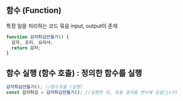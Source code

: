 ## 함수 (Function)

특정 일을 처리하는 코드 묶음
input, output이 존재

```js
function 감자튀김만들기() {
  감자, 조리, 요리사;
  return 감자;
}
```

## 함수 실행 (함수 호출) : 정의한 함수를 실행

```js
감자튀김만들기(); //함수호출 (실행)
const 감자튀김 = 감자튀김만들기(); //실행한 뒤, 호출 결과를 변수에 담음(js식)
```
